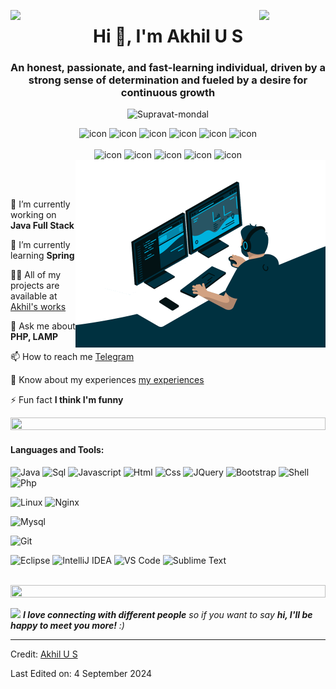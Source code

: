 <img align="left" src="https://user-images.githubusercontent.com/65187002/144930161-2f783401-8d27-4fdf-a2f7-cc0ba32f1f1f.gif" width="21%" style="display:inline;"><img align="right" src="https://user-images.githubusercontent.com/65187002/144930161-2f783401-8d27-4fdf-a2f7-cc0ba32f1f1f.gif" width="21%" style="display:inline;">

<h1 align="center">Hi 👋, I'm Akhil U S</h1>
<h3 align="center">An honest, passionate, and fast-learning individual, driven by a strong sense of determination and fueled by a desire for continuous growth</h3>

<p align="center"> 
 <img src="https://komarev.com/ghpvc/?username=devakhilus&label=Profile%20views&color=0e75b6&style=flat" alt="Supravat-mondal" /> 
</p>

<div align="center">
  <img src="https://techstack-generator.vercel.app/java-icon.svg" alt="icon" width="50" height="50" />
  <img src="https://techstack-generator.vercel.app/python-icon.svg" alt="icon" width="50" height="50" />
  <img src="https://techstack-generator.vercel.app/ts-icon.svg" alt="icon" width="50" height="50" />
  <img src="https://techstack-generator.vercel.app/js-icon.svg" alt="icon" width="50" height="50" />
  <img src="https://techstack-generator.vercel.app/react-icon.svg" alt="icon" width="50" height="50" />
  <img src="https://techstack-generator.vercel.app/mysql-icon.svg" alt="icon" width="50" height="50" />
</div>

<br>

<div align="center">
  <!-- <img src="https://techstack-generator.vercel.app/docker-icon.svg" alt="icon" width="50" height="50" /> -->
  <img src="https://techstack-generator.vercel.app/aws-icon.svg" alt="icon" width="50" height="50" />
  <img src="https://techstack-generator.vercel.app/github-icon.svg" alt="icon" width="50" height="50" />
  <img src="https://techstack-generator.vercel.app/prettier-icon.svg" alt="icon" width="50" height="50" />
  <img src="https://techstack-generator.vercel.app/restapi-icon.svg" alt="icon" width="50" height="50" />
  <img src="https://techstack-generator.vercel.app/graphql-icon.svg" alt="icon" width="50" height="50" />
</div>

<img align="right" alt="Coding" width="400" src="https://github.com/supravatm/supravatm/blob/main/src/code.gif">

<br><br>

🔭 I’m currently working on **Java Full Stack**

🌱 I’m currently learning **Spring**

👨‍💻 All of my projects are available at [Akhil's works](https://devakhilus.github.io/)

💬 Ask me about **PHP, LAMP**

📫 How to reach me [Telegram](https://t.me/merwick)

📄 Know about my experiences [my experiences](https:///usakhil.is-a.dev)

⚡ Fun fact **I think I'm funny**

<img src="https://i.imgur.com/dBaSKWF.gif" height="20" width="100%">

#### Languages and Tools:

![Java](http://img.shields.io/badge/-Java-e8892f?style=flat-square&logo=Java&logoColor=white)
![Sql](http://img.shields.io/badge/-Sql-00758f?style=flat-square&logo=Mysql&logoColor=white)
![Javascript](http://img.shields.io/badge/-Javascript-fcd400?style=flat-square&logo=javascript&logoColor=black)
![Html](http://img.shields.io/badge/-Html-e24c27?style=flat-square&logo=html5&logoColor=white)
![Css](http://img.shields.io/badge/-Css-2a65f1?style=flat-square&logo=css3&logoColor=white)
![JQuery](https://img.shields.io/badge/-JQuery-e8892f?style=flat-square&logo=JQuery&logoColor=Pink)
![Bootstrap](https://img.shields.io/badge/-Bootstrap-e8892f?style=flat-square&logo=Bootstrap&logoColor=blue)
![Shell](http://img.shields.io/badge/-Shell-c9c9c9?style=flat-square&logo=gnu-bash&logoColor=black)
![Php](http://img.shields.io/badge/-Php-767bb3?style=flat-square&logo=php&logoColor=white)

<!-- ![Spring](http://img.shields.io/badge/-Spring-6db33f?style=flat-square&logo=spring&logoColor=white) -->
<!-- ![Springboot](http://img.shields.io/badge/-Springboot-629e3a?style=flat-square&logo=springboot&logoColor=white) -->

![Linux](http://img.shields.io/badge/-Linux-fad134?style=flat-square&logo=linux&logoColor=black)
![Nginx](http://img.shields.io/badge/-Nginx-2b9900?style=flat-square&logo=nginx&logoColor=white)
<!-- ![Docker](http://img.shields.io/badge/-Docker-3596ed?style=flat-square&logo=docker&logoColor=white) -->

![Mysql](http://img.shields.io/badge/-Mysql-white?style=flat-square&logo=mysql)

<!-- ![MongoDb](http://img.shields.io/badge/-MongoDb-white?style=flat-square&logo=mongodb) -->

![Git](http://img.shields.io/badge/-Git-white?style=flat-square&logo=git)
<!--![Maven](http://img.shields.io/badge/-Maven-white?style=flat-square&logo=apachemaven&logoColor=bc2043)
![Gradle](http://img.shields.io/badge/-Gradle-white?style=flat-square&logo=gradle&logoColor=09303a)   -->

![Eclipse](http://img.shields.io/badge/-Eclipse-41347e?style=flat-square&logo=eclipse&logoColor=white)
![IntelliJ IDEA](http://img.shields.io/badge/-IntelliJ%20IDEA-black?style=flat-square&logo=intellijidea&logoColor=white)
![VS Code](http://img.shields.io/badge/-VS%20Code-black?style=flat-square&logo=visualstudiocode&logoColor=3aa7f2)
![Sublime Text](http://img.shields.io/badge/-Sublime%20Text-484848?style=flat-square&logo=sublimetext)

<br/>

<img src="https://i.imgur.com/dBaSKWF.gif" height="20" width="100%">

<img src="https://media.giphy.com/media/LnQjpWaON8nhr21vNW/giphy.gif" width="60"> <em><b>I love connecting with different people</b> so if you want to say <b>hi, I'll be happy to meet you more!</b> :)</em>

------

Credit: [Akhil U S](https://github.com/devakhilus)

Last Edited on: 4 September 2024
